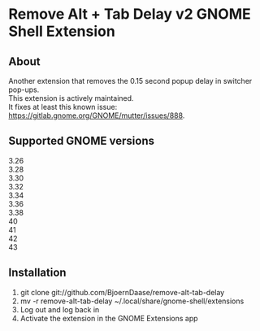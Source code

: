 # Remove Alt + Tab Delay v2 GNOME Shell Extension

## About
Another extension that removes the 0.15 second popup delay in switcher pop-ups.  
This extension is actively maintained.  
It fixes at least this known issue: https://gitlab.gnome.org/GNOME/mutter/issues/888.


## Supported GNOME versions
3.26  
3.28  
3.30  
3.32  
3.34  
3.36  
3.38  
40  
41  
42  
43  

## Installation
1. git clone git://github.com/BjoernDaase/remove-alt-tab-delay
2. mv -r remove-alt-tab-delay ~/.local/share/gnome-shell/extensions
3. Log out and log back in
4. Activate the extension in the GNOME Extensions app
